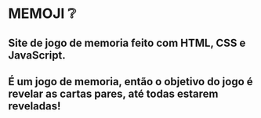 # MEMOJI ❔

## Site de jogo de memoria feito com HTML, CSS e JavaScript.
## É um jogo de memoria, então o objetivo do jogo é revelar as cartas pares, até todas estarem reveladas!
